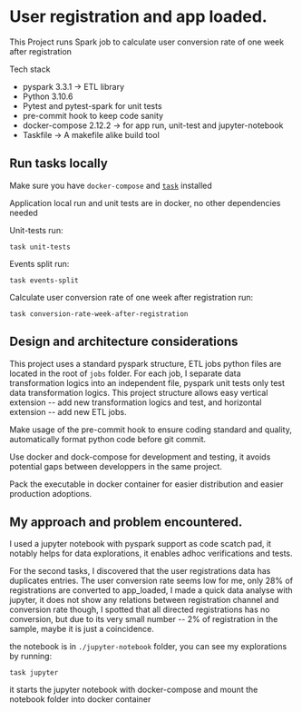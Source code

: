 # User registration and app loaded.

This Project runs Spark job to calculate user conversion rate of one week after registration

Tech stack
* pyspark 3.3.1 -> ETL library
* Python 3.10.6
* Pytest and pytest-spark for unit tests
* pre-commit hook to keep code sanity
* docker-compose 2.12.2 -> for app run, unit-test and jupyter-notebook
* Taskfile -> A makefile alike build tool

## Run tasks locally

Make sure you have `docker-compose` and [`task`](https://taskfile.dev/#/) installed

Application local run and unit tests are in docker, no other dependencies needed

Unit-tests run:
```
task unit-tests
```

Events split run:
```
task events-split
```

Calculate user conversion rate of one week after registration run:
```
task conversion-rate-week-after-registration
```

## Design and architecture considerations

This project uses a standard pyspark structure, ETL jobs python files are located in the root
of `jobs` folder. For each job, I separate data transformation logics into an independent file,
pyspark unit tests only test data transformation logics. This project structure allows easy vertical
extension -- add new transformation logics and test, and horizontal extension -- add new ETL jobs.

Make usage of the pre-commit hook to ensure coding standard and quality, automatically format python
code before git commit.

Use docker and dock-compose for development and testing, it avoids potential gaps between developpers in
the same project.

Pack the executable in docker container for easier distribution and easier production adoptions.

## My approach and problem encountered.

I used a jupyter notebook with pyspark support as code scatch pad, it notably helps for data explorations, it enables adhoc verifications and tests.

For the second tasks, I discovered that the user registrations data has duplicates entries. The user conversion rate seems low for me, only 28% of registrations are converted to app_loaded, I made a quick
data analyse with jupyter, it does not show any relations between registration channel and conversion rate though, I spotted that all directed registrations has no conversion, but due to its very small number -- 2% of registration in the sample, maybe it is just a coincidence.

the notebook is in `./jupyter-notebook` folder, you can see my explorations by running:
```
task jupyter
```
it starts the jupyter notebook with docker-compose and mount the notebook folder into docker container
